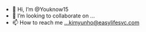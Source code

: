- 👋 Hi, I’m @Youknow15
- 💞️ I’m looking to collaborate on ...
- 📫 How to reach me ...kimyunho@easylifesvc.com

<!---
Youknow15/Youknow15 is a ✨ special ✨ repository because its `README.md` (this file) appears on your GitHub profile.
You can click the Preview link to take a look at your changes.
--->
